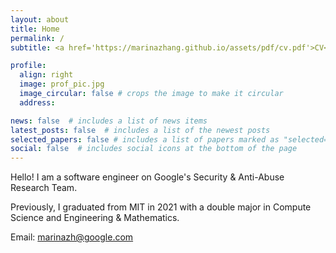 ```yaml
---
layout: about
title: Home
permalink: /
subtitle: <a href='https://marinazhang.github.io/assets/pdf/cv.pdf'>CV</a> /  <a href='https://www.linkedin.com/in/marina-zhang'>LinkedIn</a> / <a href='https://scholar.google.com/citations?user=V9ehnpwAAAAJ&hl=en'>Google Scholar</a> / <a href='https://github.com/MarinaZhang'>GitHub</a>

profile:
  align: right
  image: prof_pic.jpg
  image_circular: false # crops the image to make it circular
  address:

news: false  # includes a list of news items
latest_posts: false  # includes a list of the newest posts
selected_papers: false # includes a list of papers marked as "selected={true}"
social: false  # includes social icons at the bottom of the page
---
```


Hello! I am a software engineer on Google's Security & Anti-Abuse Research Team.


<!-- At Google, I've been incredibly fortuante to be able to work with and learn from Elie Burstein  -->

Previously, I graduated from MIT in 2021 with a double major in Compute Science and Engineering & Mathematics.

Email: <a href='mailto:marinazh@google.com'>marinazh@google.com</a> 

<!-- Write your biography here. Tell the world about yourself. Link to your favorite [subreddit](http://reddit.com). You can put a picture in, too. The code is already in, just name your picture `prof_pic.jpg` and put it in the `img/` folder.

Put your address / P.O. box / other info right below your picture. You can also disable any of these elements by editing `profile` property of the YAML header of your `_pages/about.md`. Edit `_bibliography/papers.bib` and Jekyll will render your [publications page](/al-folio/publications/) automatically.

Link to your social media connections, too. This theme is set up to use [Font Awesome icons](http://fortawesome.github.io/Font-Awesome/) and [Academicons](https://jpswalsh.github.io/academicons/), like the ones below. Add your Facebook, Twitter, LinkedIn, Google Scholar, or just disable all of them. -->

